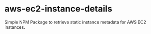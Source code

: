 # aws-ec2-instance-details
Simple NPM Package to retrieve static instance metadata for AWS EC2 instances.
